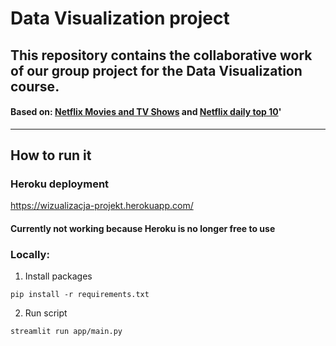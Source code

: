 # Data Visualization project
## This repository contains the collaborative work of our group project for the Data Visualization course.

#### Based on: [Netflix Movies and TV Shows](https://www.kaggle.com/datasets/shivamb/netflix-shows) and [Netflix daily top 10](https://www.kaggle.com/datasets/prasertk/netflix-daily-top-10-in-us)'
              
---------------------------------------------------------------------------------------

## How to run it

### Heroku deployment
https://wizualizacja-projekt.herokuapp.com/
#### Currently not working because Heroku is no longer free to use

### Locally:
1. Install packages
```shell
pip install -r requirements.txt
```
2. Run script
```shell
streamlit run app/main.py
```
